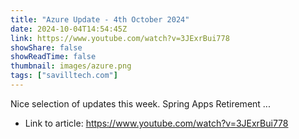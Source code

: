 ```yaml
---
title: "Azure Update - 4th October 2024"
date: 2024-10-04T14:54:45Z
link: https://www.youtube.com/watch?v=3JExrBui778
showShare: false
showReadTime: false
thumbnail: images/azure.png
tags: ["savilltech.com"]
---
```

Nice selection of updates this week. Spring Apps Retirement ...

- Link to article: https://www.youtube.com/watch?v=3JExrBui778